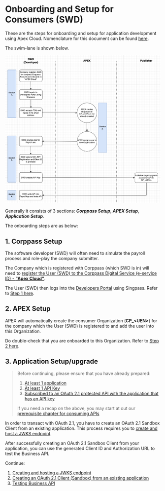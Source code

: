# Onboarding and Setup for Consumers (SWD)

These are the steps for onboarding and setup for application development using Apex Cloud. Nomenclature for this document can be found [here](sections/oauth/nomenclature.md).

The swim-lane is shown below.

![swd-onboarding-swimlane](_assets/swd-onboarding-swimlane.png)

Generally it consists of 3 sections: **_Corppass Setup_**, **_APEX Setup_**, **_Application Setup_**.

The onboarding steps are as below:

## 1. Corppass Setup

The software developer (SWD) will often need to simulate the payroll process and role-play the company submitter.

The Company which is registered with Corppass (which SWD is in) will need to [register the User (SWD) to the Corppass Digital Service (e-service ID) - **"Apex Cloud"**](sections/onboarding/corppass.md).

The User (SWD) then logs into the [Developers Portal](www.api.developer.tech.gov.sg) using Singpass. Refer to [Step 1 here](sections/onboarding/corppass.md).

## 2. APEX Setup

APEX will automatically create the consumer Organization (**CP\_\<UEN\>**) for the company which the User (SWD) is registered to and add the user into this Organization.

Do double-check that you are onboarded to this Organization. Refer to [Step 2 here](sections/onboarding/corppass.md).

## 3. Application Setup/upgrade

> Before continuing, please ensure that you have already prepared:
>
> 1. [At least 1 application](/sections/consuming/create-application.md)
> 1. [At least 1 API Key](/sections/consuming/api-keys.md)
> 1. [Subscribed to an OAuth 2.1 protected API with the application that has an API key](/sections/consuming/subscribe-api.md)
>
> If you need a recap on the above, you may start at out our [prerequisite chapter for consuming APIs](/sections/consuming/introduction.md)

In order to transact with OAuth 2.1, you have to create an OAuth 2.1 Sandbox Client from an existing application. This process requires you to [create and host a JWKS endpoint](sections/oauth/create-jwks-endpoint.md).

After successfully creating an OAuth 2.1 Sandbox Client from your application, you can use the generated Client ID and Authorization URL to test the Business API.

Continue:

1. [Creating and hosting a JWKS endpoint](sections/oauth/create-jwks-endpoint.md)
2. [Creating an OAuth 2.1 Client (Sandbox) from an existing application](sections/oauth/client.md)
3. [Testing Business API](sections/oauth/api-test.md)
